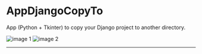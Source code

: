 # AppDjangoCopyTo
App (Python + Tkinter) to copy your Django project to another directory.

![image 1](https://github.com/CleberAP/AppDjangoCopyTo/tree/main/Telas/tela_01.png?raw=true)
![image 2](https://github.com/CleberAP/AppDjangoCopyTo/tree/main/Telas/tela_02.png?raw=true)

---
